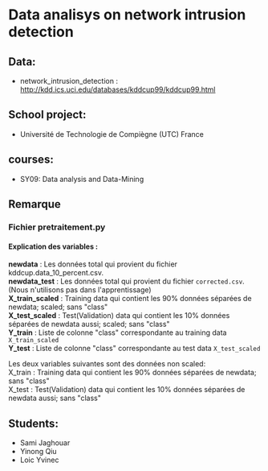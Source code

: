 # Data analisys on  network intrusion detection

## Data:

* network_intrusion_detection : http://kdd.ics.uci.edu/databases/kddcup99/kddcup99.html


## School project:

* Université de Technologie de Compiègne (UTC) France

## courses: 

* SY09: Data analysis and  Data-Mining


## Remarque 
### Fichier pretraitement.py
#### Explication des variables : 
**newdata** : Les données total qui provient du fichier kddcup.data_10_percent.csv.  
**newdata_test** : Les données total qui provient du fichier ``corrected.csv``. (Nous n'utilisons pas dans l'apprentissage)  
**X_train_scaled** : Training data qui contient les 90% données séparées de newdata; scaled; sans "class"   
**X_test_scaled** : Test(Validation) data qui contient les 10% données séparées de newdata aussi; scaled; sans "class"  
**Y_train** : Liste de colonne "class" correspondante au training data ``X_train_scaled``   
**Y_test** : Liste de colonne "class" correspondante au test data ``X_test_scaled``   


Les deux variables suivantes sont des données non scaled:   
X_train : Training data qui contient les 90% données séparées de newdata; sans "class"   
X_test : Test(Validation) data qui contient les 10% données séparées de newdata aussi; sans "class"  



## Students:

* Sami Jaghouar
* Yinong Qiu
* Loic Yvinec
 

